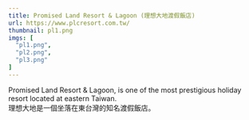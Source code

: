```yaml
---
title: Promised Land Resort & Lagoon (理想大地渡假飯店)
url: https://www.plcresort.com.tw/
thumbnail: pl1.png
imgs: [
  "pl1.png",
  "pl2.png",
  "pl3.png"
]
---
```

Promised Land Resort & Lagoon, is one of the most prestigious holiday resort located at eastern Taiwan.<br/>
理想大地是一個坐落在東台灣的知名渡假飯店。